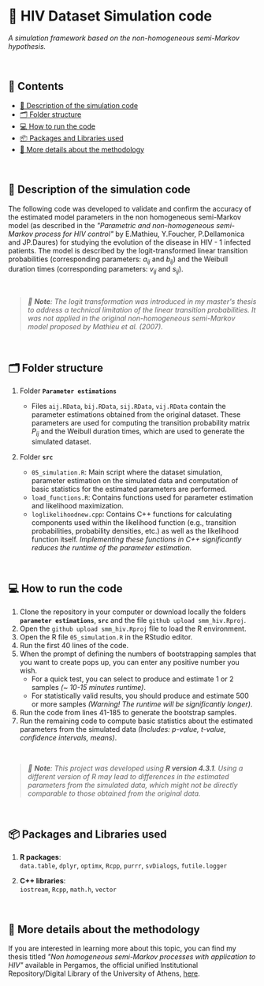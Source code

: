 # 🧬 HIV Dataset Simulation code
*A simulation framework based on the non-homogeneous semi-Markov hypothesis.*



<br>

## 📖 Contents
- [📝 Description of the simulation code](#-description-of-the-simulation-code)
- [🗂️ Folder structure](#%EF%B8%8F-folder-structure)
- [💻 How to run the code](#-how-to-run-the-code)
- [📦 Packages and Libraries used](#-packages-and-libraries-used)
- [🔎 More details about the methodology](#-more-details-about-the-methodology)



<br>

## 📝 Description of the simulation code

 The following code was developed to validate and confirm the accuracy of the estimated model parameters in the non homogeneous semi-Markov model (as described in the *"Parametric and non-homogeneous semi-Markov process for HIV control"* by E.Mathieu, Y.Foucher, P.Dellamonica and JP.Daures) for studying the evolution of the disease in HIV - 1 infected patients. The model is described by the logit-transformed linear transition probabilities (corresponding parameters: $a_{ij}$ and $b_{ij}$) and the Weibull duration times (corresponding parameters: $v_{ij}$ and $s_{ij}$).
 
<br>

> *📌 **Note**: The logit transformation was introduced in my master's thesis to address a technical limitation of the linear transition probabilities. It was not applied in the original non-homogeneous semi-Markov model proposed by Mathieu et al. (2007).*



<br>

## 🗂️ Folder structure

1. Folder **`Parameter estimations`**
   - Files `aij.RData`, `bij.RData`, `sij.RData`, `vij.RData` contain the parameter estimations obtained from the original dataset. These parameters are used for computing the transition probability matrix $P_{ij}$​ and the Weibull duration times, which are used to generate the simulated dataset.

2. Folder **`src`**
   - `05_simulation.R`: Main script where the dataset simulation, parameter estimation on the simulated data and computation of basic statistics for the estimated parameters are performed.
   - `load_functions.R`: Contains functions used for parameter estimation and likelihood maximization.
   - `loglikelihoodnew.cpp`: Contains C++ functions for calculating components used within the likelihood function (e.g., transition probabilities, probability densities, etc.) as well as the likelihood function itself. *Implementing these functions in C++ significantly reduces the runtime of the parameter estimation.*



<br>

## 💻 How to run the code

1. Clone the repository in your computer or download locally the folders **`parameter estimations`**, **`src`** and the file `github upload smm_hiv.Rproj`.
2. Open the `github upload smm_hiv.Rproj` file to load the R environment.
3. Open the R file `05_simulation.R` in the RStudio editor.
4. Run the first 40 lines of the code.
5. When the prompt of defining the numbers of bootstrapping samples that you want to create pops up, you can enter any positive number you wish.
   - For a quick test, you can select to produce and estimate 1 or 2 samples *(~ 10-15 minutes runtime)*.
   - For statistically valid results, you should produce and estimate 500 or more samples *(Warning! The runtime will be significantly longer)*.
6. Run the code from lines 41-185 to generate the bootstrap samples.
7. Run the remaining code to compute basic statistics about the estimated parameters from the simulated data *(Includes: p-value, t-value, confidence intervals, means)*.

<br>

 > *📌 **Note**: This project was developed using **R version 4.3.1**. Using a different version of R may lead to differences in the estimated parameters from the simulated data, which might not be directly comparable to those obtained from the original data.*



<br>

## 📦 Packages and Libraries used

1. **R packages**:  
   `data.table`, `dplyr`, `optimx`, `Rcpp`, `purrr`, `svDialogs`, `futile.logger`

2. **C++ libraries**:  
   `iostream`, `Rcpp`, `math.h`, `vector`



<br>

## 🔎 More details about the methodology

 If you are interested in learning more about this topic, you can find my thesis titled *"Non homogeneous semi-Markov processes with application to HIV"* available in Pergamos, the official unified Institutional Repository/Digital Library of the University of Athens, [here](https://www.google.com/url?sa=t&source=web&rct=j&opi=89978449&url=https://pergamos.lib.uoa.gr/uoa/dl/object/3403042/file.pdf&ved=2ahUKEwjQ7M_MpuSOAxVRIxAIHQVvBBQQFnoECBkQAQ&usg=AOvVaw1tymNuOkbKCGtNwmmVFqkl).

